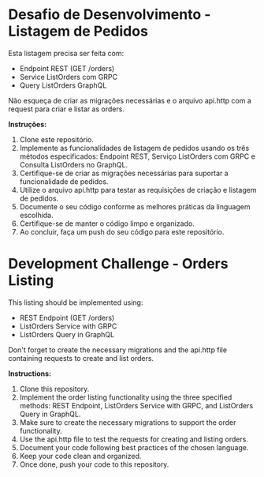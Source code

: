 # Desafio de Desenvolvimento - Listagem de Pedidos

Esta listagem precisa ser feita com:

- Endpoint REST (GET /orders)
- Service ListOrders com GRPC
- Query ListOrders GraphQL

Não esqueça de criar as migrações necessárias e o arquivo api.http com a request para criar e listar as orders.

**Instruções:**

1. Clone este repositório.
2. Implemente as funcionalidades de listagem de pedidos usando os três métodos especificados: Endpoint REST, Serviço ListOrders com GRPC e Consulta ListOrders no GraphQL.
3. Certifique-se de criar as migrações necessárias para suportar a funcionalidade de pedidos.
4. Utilize o arquivo api.http para testar as requisições de criação e listagem de pedidos.
5. Documente o seu código conforme as melhores práticas da linguagem escolhida.
6. Certifique-se de manter o código limpo e organizado.
7. Ao concluir, faça um push do seu código para este repositório.

# Development Challenge - Orders Listing

This listing should be implemented using:

- REST Endpoint (GET /orders)
- ListOrders Service with GRPC
- ListOrders Query in GraphQL

Don't forget to create the necessary migrations and the api.http file containing requests to create and list orders.

**Instructions:**

1. Clone this repository.
2. Implement the order listing functionality using the three specified methods: REST Endpoint, ListOrders Service with GRPC, and ListOrders Query in GraphQL.
3. Make sure to create the necessary migrations to support the order functionality.
4. Use the api.http file to test the requests for creating and listing orders.
5. Document your code following best practices of the chosen language.
6. Keep your code clean and organized.
7. Once done, push your code to this repository.